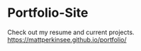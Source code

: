 # Portfolio-Site

Check out my resume and current projects.
https://mattperkinsee.github.io/portfolio/
